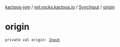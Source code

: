 [kactoos-jvm](../../index.md) / [nnl.rocks.kactoos.io](../index.md) / [SyncInput](index.md) / [origin](./origin.md)

# origin

`private val origin: `[`Input`](../../nnl.rocks.kactoos/-input/index.md)